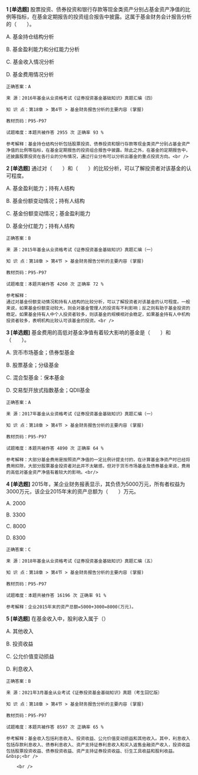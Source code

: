 **1 [单选题]** 股票投资、债券投资和银行存款等现金类资产分别占基金资产净值的比例等指标，在基金定期报告的投资组合报告中披露。这属于基金财务会计报告分析的（&emsp;&emsp;）。

A. 基金持仓结构分析

B. 基金盈利能力和分红能力分析

C. 基金收入情况分析

D. 基金费用情况分析

```
正确答案：A

来 源：2016年基金从业资格考试《证券投资基金基础知识》真题汇编（四）

知 识 点：第18章 > 第4节 > 基金财务报告分析的主要内容 (掌握)

教材页码：P95-P97

试题难度：本题共被作答 2955 次 正确率 93 %

参考解释：基金持仓结构分析包括股票投资、债券投资和银行存款等现金类资产分别占基金资产净值的比例等指标，在基金定期报告的投资组合报告中披露。除此之外，在基金的定期报告中，还披露股票投资在各行业的分布情况，通过行业分布可以分析出基金的重点投资方向。<br />
```


**2 [单选题]** 
通过对（　　）和（　　）的比较分析，可以了解投资者对该基金的认可程度。

A. 基金盈利能力；持有人结构

B. 基金份额变动情况；持有人结构

C. 基金份额变动情况；基金盈利能力

D. 基金分红能力；持有人结构

```
正确答案：B

来 源：2015年基金从业资格考试《证券投资基金基础知识》真题汇编（一）

知 识 点：第18章 > 第4节 > 基金财务报告分析的主要内容 (掌握)

教材页码：P95-P97

试题难度：本题共被作答 4260 次 正确率 72 %

参考解释：
通过对基金份额变动情况和持有人结构的比较分析，可以了解投资者对该基金的认可程度。一般来说，如果基金份额变动较大，则会对基金管理人的投资有不利影响；反之则有助于基金投资的稳定。如果基金持有人中个人投资者较多，则该基金的规模相对会稳定，如果基金持有人中机构投资者较多，表明机构比较认可该基金的投资。<br />

```


**3 [单选题]** 基金费用的高低对基金净值有着较大影响的基金是（　　）和（　　）。

A. 货币市场基金；债券型基金

B. 股票基金；分级基金

C. 混合型基金：保本基金

D. 交易型开放式指数基金；QDII基金<br/>

```
正确答案：A

来 源：2017年基金从业资格考试《证券投资基金基础知识》真题汇编（一）

知 识 点：第18章 > 第4节 > 基金财务报告分析的主要内容 (掌握)

教材页码：P95-P97

试题难度：本题共被作答 4890 次 正确率 64 %

参考解释：大部分基金费用是按照资产净值的一定比例计提支付的，在计算基金净资产时已经将费用扣除，大部分股票基金投资者对此并不太敏感，但对于货币市场基金及债券基金来说，费用的高低对基金资产净值有着较大的影响。<br/>
```


**4 [单选题]** 2015年，某企业财务报表显示，其负债为5000万元，所有者权益为3000万元，该企业2015年末的资产总额为（&emsp;&emsp;）万元。

A. 2000

B. 3300

C. 8000

D. 8300

```
正确答案：C

来 源：2018年基金从业资格考试《证券投资基金基础知识》真题汇编（五）

知 识 点：第18章 > 第4节 > 基金财务报告分析的主要内容 (掌握)

教材页码：P95-P97

试题难度：本题共被作答 16196 次 正确率 91 %

参考解释：企业2015年末的资产总额=5000+3000=8000(万元)。
```


**5 [单选题]** 在基金收入中，股利收入属于（）

A. 其他收入

B. 投资收益

C. 公允价值变动损益

D. 利息收入

```
正确答案：B

来 源：2021年3月基金从业考试《证券投资基金基础知识》真题（考生回忆版）

知 识 点：第18章 > 第4节 > 基金财务报告分析的主要内容 (掌握)

教材页码：P95-P97

试题难度：本题共被作答 8597 次 正确率 65 %

参考解释：基金收入包括利息收入、投资收益、公允价值变动损益和其他收入。其中，利息收入包括存款利息收入、债券利息收入、资产支持证券利息收入和买入返售金融资产收入，投资收益包括股票投资收益、债券投资收益、资产支持证券投资收益、衍生工具收益和股利收益。&nbsp;<br />

	<br />

```

